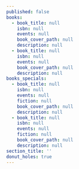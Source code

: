 ```yaml
---
published: false
books:
  - book_title: null
    isbn: null
    events: null
    book_cover_path: null
    description: null
  - book_title: null
    isbn: null
    events: null
    book_cover_path: null
    description: null
books_specials:
  - book_title: null
    isbn: null
    events: null
    fiction: null
    book_cover_path: null
    description: null
  - book_title: null
    isbn: null
    events: null
    fiction: null
    book_cover_path: null
    description: null
section_title: ''
donut_holes: true
---
```


